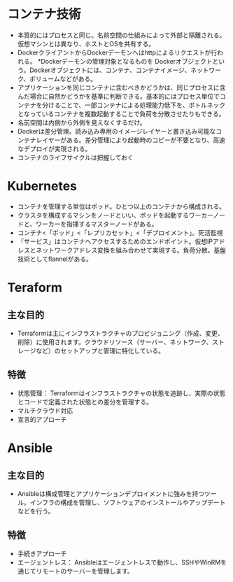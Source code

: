 
# コンテナ技術
* 本質的にはプロセスと同じ。名前空間の仕組みによって外部と隔離される。仮想マシンとは異なり、ホストとOSを共有する。
* DockerクライアントからDockerデーモンへはhttpによるリクエストが行われる。
*Dockerデーモンの管理対象となるものを Dockerオブジェクトという。Dockerオブジェクトには、コンテナ、コンテナイメージ、ネットワーク、ボリュームなどがある。
* アプリケーションを同じコンテナに含むべきかどうかは、同じプロセスに含んだ場合に自然かどうかを基準に判断できる。基本的にはプロセス単位でコンテナを分けることで、一部コンテナによる処理能力低下を、ボトルネックとなっているコンテナを複数起動することで負荷を分散させたりもできる。
* 名前空間は内側から外側を見えなくするだけ。
* Dockerは差分管理。読み込み専用のイメージレイヤーと書き込み可能なコンテナレイヤーがある。差分管理により起動時のコピーが不要となり、高速なデプロイが実現される。
* コンテナのライフサイクルは把握しておく

# Kubernetes
* コンテナを管理する単位はポッド。ひとつ以上のコンテナから構成される。
* クラスタを構成するマシンをノードといい、ポッドを起動するワーカーノードと、ワーカーを指揮するマスターノードがある。
* コンテナ<「ポッド」<「レプリカセット」<「デプロイメント」。死活監視
* 「サービス」はコンテナへアクセスするためのエンドポイント。仮想IPアドレスとネットワークアドレス変換を組み合わせて実現する。負荷分散。基盤技術としてflannelがある。

# Teraform
## 主な目的
- Terraformは主にインフラストラクチャのプロビジョニング（作成、変更、削除）に使用されます。クラウドリソース（サーバー、ネットワーク、ストレージなど）のセットアップと管理に特化している。

## 特徴
- 状態管理： Terraformはインフラストラクチャの状態を追跡し、実際の状態とコードで定義された状態との差分を管理する。
- マルチクラウド対応
- 宣言的アプローチ

# Ansible
## 主な目的
- Ansibleは構成管理とアプリケーションデプロイメントに強みを持つツール。インフラの構成を管理し、ソフトウェアのインストールやアップデートなどを行う。

## 特徴
- 手続きアプローチ
- エージェントレス： Ansibleはエージェントレスで動作し、SSHやWinRMを通じてリモートのサーバーを管理します。
